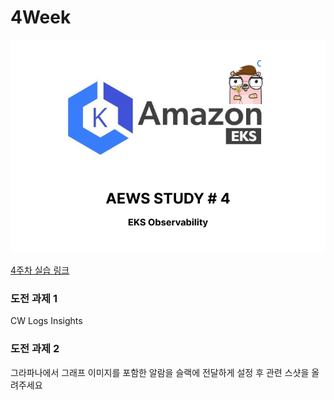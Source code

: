 # 4Week

![logo](https://github.com/jiwonYun9332/AWES-1/blob/59e11cc0f979f778a114a7cce1378ddf5f6923ab/Study/images/47_images.jpg)

[4주차 실습 링크](https://github.com/jiwonYun9332/AWES-1/blob/5129b6a2e6909f1acfa2000131acc610ca34e942/Study/4Week-1.md)
### 도전 과제 1

CW Logs Insights

### 도전 과제 2

그라파나에서 그래프 이미지를 포함한 알람을 슬랙에 전달하게 설정 후 관련 스샷을 올려주세요
